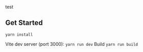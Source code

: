 test

## Get Started 

`yarn install`

Vite dev server (port 3000): `yarn run dev`
Build `yarn run build`
